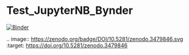 # Test_JupyterNB_Bynder
[![Binder](https://mybinder.org/badge_logo.svg)](https://mybinder.org/v2/gh/FatimaPillosu/Test_JupyterNB_Bynder.git/master)

.. image:: https://zenodo.org/badge/DOI/10.5281/zenodo.3479846.svg
   :target: https://doi.org/10.5281/zenodo.3479846
